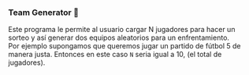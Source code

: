 ### Team Generator :rocket:

Este programa le permite al usuario cargar N jugadores para hacer un sorteo y así generar dos equipos aleatorios para un enfrentamiento.<br>
Por ejemplo supongamos que queremos jugar un partido de fútbol 5 de manera justa. Entonces en este caso `N` seria igual a 10, (el total de jugadores).<br>

